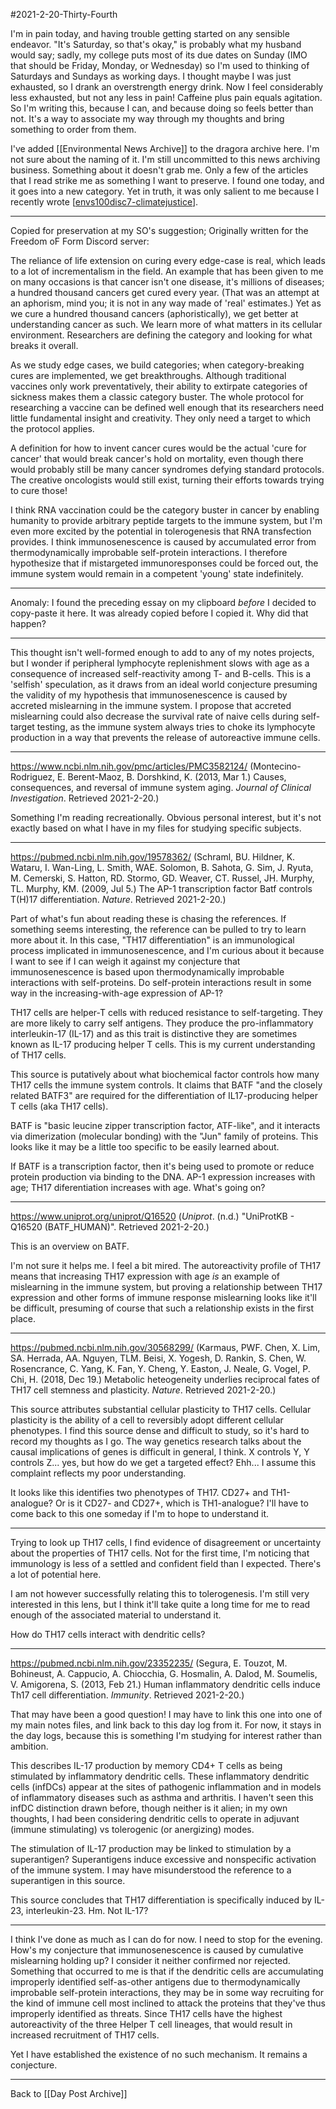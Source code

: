 #2021-2-20-Thirty-Fourth

I'm in pain today, and having trouble getting started on any sensible endeavor.  "It's Saturday, so that's okay," is probably what my husband would say; sadly, my college puts most of its due dates on Sunday (IMO that should be Friday, Monday, or Wednesday) so I'm used to thinking of Saturdays and Sundays as working days.  I thought maybe I was just exhausted, so I drank an overstrength energy drink.  Now I feel considerably less exhausted, but not any less in pain!  Caffeine plus pain equals agitation.  So I'm writing this, because I can, and because doing so feels better than not.  It's a way to associate my way through my thoughts and bring something to order from them.

I've added [[Environmental News Archive]] to the dragora archive here.  I'm not sure about the naming of it.  I'm still uncommitted to this news archiving business.  Something about it doesn't grab me.  Only a few of the articles that I read strike me as something I want to preserve.  I found one today, and it goes into a new category.  Yet in truth, it was only salient to me because I recently wrote [[envs100disc7-climatejustice]].

---
Copied for preservation at my SO's suggestion;
Originally written for the Freedom oF Form Discord server:

The reliance of life extension on curing every edge-case is real, which leads to a lot of incrementalism in the field.  An example that has been given to me on many occasions is that cancer isn't one disease, it's millions of diseases; a hundred thousand cancers get cured every year.  (That was an attempt at an aphorism, mind you; it is not in any way made of 'real' estimates.)  Yet as we cure a hundred thousand cancers (aphoristically), we get better at understanding cancer as such.  We learn more of what matters in its cellular environment.  Researchers are defining the category and looking for what breaks it overall.

As we study edge cases, we build categories; when category-breaking cures are implemented, we get breakthroughs.  Although traditional vaccines only work preventatively, their ability to extirpate categories of sickness makes them a classic category buster.  The whole protocol for researching a vaccine can be defined well enough that its researchers need little fundamental insight and creativity. They only need a target to which the protocol applies.

A definition for how to invent cancer cures would be the actual 'cure for cancer' that would break cancer's hold on mortality, even though there would probably still be many cancer syndromes defying standard protocols.  The creative oncologists would still exist, turning their efforts towards trying to cure those!

I think RNA vaccination could be the category buster in cancer by enabling humanity to provide arbitrary peptide targets to the immune system, but I'm even more excited by the potential in tolerogenesis that RNA transfection provides.  I think immunosenescence is caused by accumulated error from thermodynamically improbable self-protein interactions.  I therefore hypothesize that if mistargeted immunoresponses could be forced out, the immune system would remain in a competent 'young' state indefinitely.

---
Anomaly:  I found the preceding essay on my clipboard *before* I decided to copy-paste it here.  It was already copied before I copied it.  Why did that happen?

---
This thought isn't well-formed enough to add to any of my notes projects, but I wonder if peripheral lymphocyte replenishment slows with age as a consequence of increased self-reactivity among T- and B-cells.  This is a 'selfish' speculation, as it draws from an ideal world conjecture presuming the validity of my hypothesis that immunosenescence is caused by accreted mislearning in the immune system.  I propose that accreted mislearning could also decrease the survival rate of naive cells during self-target testing, as the immune system always tries to choke its lymphocyte production in a way that prevents the release of autoreactive immune cells.

---
https://www.ncbi.nlm.nih.gov/pmc/articles/PMC3582124/ (Montecino-Rodriguez, E.  Berent-Maoz, B.  Dorshkind, K.  (2013, Mar 1.)  Causes, consequences, and reversal of immune system aging.  *Journal of Clinical Investigation*.  Retrieved 2021-2-20.)

Something I'm reading recreationally.  Obvious personal interest, but it's not exactly based on what I have in my files for studying specific subjects.

---
https://pubmed.ncbi.nlm.nih.gov/19578362/ (Schraml, BU.  Hildner, K.  Wataru, I.  Wan-Ling, L.  Smith, WAE.  Solomon, B.  Sahota, G.  Sim, J.  Ryuta, M.  Cemerski, S.  Hatton, RD.  Stormo, GD.  Weaver, CT.  Russel, JH.  Murphy, TL.  Murphy, KM.  (2009, Jul 5.)  The AP-1 transcription factor Batf controls T(H)17 differentiation.  *Nature*.  Retrieved 2021-2-20.)

Part of what's fun about reading these is chasing the references.  If something seems interesting, the reference can be pulled to try to learn more about it.  In this case, "TH17 differentiation" is an immunological process implicated in immunosenescence, and I'm curious about it because I want to see if I can weigh it against my conjecture that immunosenescence is based upon thermodynamically improbable interactions with self-proteins.  Do self-protein interactions result in some way in the increasing-with-age expression of AP-1?

TH17 cells are helper-T cells with reduced resistance to self-targeting.  They are more likely to carry self antigens.  They produce the pro-inflammatory interleukin-17 (IL-17) and as this trait is distinctive they are sometimes known as IL-17 producing helper T cells.  This is my current understanding of TH17 cells.

This source is putatively about what biochemical factor controls how many TH17 cells the immune system controls.  It claims that BATF "and the closely related BATF3" are required for the differentiation of IL17-producing helper T cells (aka TH17 cells).

BATF is "basic leucine zipper transcription factor, ATF-like", and it interacts via dimerization (molecular bonding) with the "Jun" family of proteins.  This looks like it may be a little too specific to be easily learned about.

If BATF is a transcription factor, then it's being used to promote or reduce protein production via binding to the DNA.  AP-1 expression increases with age; TH17 diferentiation increases with age.  What's going on?

---
https://www.uniprot.org/uniprot/Q16520 (*Uniprot*.  (n.d.)  "UniProtKB - Q16520 (BATF_HUMAN)".  Retrieved 2021-2-20.)

This is an overview on BATF.

I'm not sure it helps me.  I feel a bit mired.  The autoreactivity profile of TH17 means that increasing TH17 expression with age *is* an example of mislearning in the immune system, but proving a relationship between TH17 expression and other forms of immune response mislearning looks like it'll be difficult, presuming of course that such a relationship exists in the first place.

---
https://pubmed.ncbi.nlm.nih.gov/30568299/ (Karmaus, PWF.  Chen, X.  Lim, SA.  Herrada, AA.  Nguyen, TLM.  Beisi, X.  Yogesh, D.  Rankin, S.  Chen, W.  Rosencrance, C.  Yang, K.  Fan, Y.  Cheng, Y.  Easton, J.  Neale, G.  Vogel, P.  Chi, H.  (2018, Dec 19.)  Metabolic heteogeneity underlies reciprocal fates of TH17 cell stemness and plasticity.  *Nature*.  Retrieved 2021-2-20.)

This source attributes substantial cellular plasticity to TH17 cells.  Cellular plasticity is the ability of a cell to reversibly adopt different cellular phenotypes.  I find this source dense and difficult to study, so it's hard to record my thoughts as I go.  The way genetics research talks about the causal implications of genes is difficult in general, I think.  X controls Y, Y controls Z...  yes, but how do we get a targeted effect?  Ehh...  I assume this complaint reflects my poor understanding.

It looks like this identifies two phenotypes of TH17.  CD27+ and TH1-analogue?  Or is it CD27- and CD27+, which is TH1-analogue?  I'll have to come back to this one someday if I'm to hope to understand it.

---
Trying to look up TH17 cells, I find evidence of disagreement or uncertainty about the properties of TH17 cells.  Not for the first time, I'm noticing that immunology is less of a settled and confident field than I expected.  There's a lot of potential here.

I am not however successfully relating this to tolerogenesis.  I'm still very interested in this lens, but I think it'll take quite a long time for me to read enough of the associated material to understand it.

How do TH17 cells interact with dendritic cells?

---
https://pubmed.ncbi.nlm.nih.gov/23352235/ (Segura, E.  Touzot, M.  Bohineust, A.  Cappucio, A.  Chiocchia, G.  Hosmalin, A.  Dalod, M.  Soumelis, V.  Amigorena, S.  (2013, Feb 21.)  Human inflammatory dendritic cells induce Th17 cell differentiation.  *Immunity*.  Retrieved 2021-2-20.)

That may have been a good question!  I may have to link this one into one of my main notes files, and link back to this day log from it.  For now, it stays in the day logs, because this is something I'm studying for interest rather than ambition.

This describes IL-17 production by memory CD4+ T cells as being stimulated by inflammatory dendritic cells.  These inflammatory dendritic cells (infDCs) appear at the sites of pathogenic inflammation and in models of inflammatory diseases such as asthma and arthritis.  I haven't seen this infDC distinction drawn before, though neither is it alien; in my own thoughts, I had been considering dendritic cells to operate in adjuvant (immune stimulating) vs tolerogenic (or anergizing) modes.

The stimulation of IL-17 production may be linked to stimulation by a superantigen?  Superantigens induce excessive and nonspecific activation of the immune system.  I may have misunderstood the reference to a superantigen in this source.

This source concludes that TH17 differentiation is specifically induced by IL-23, interleukin-23.  Hm.  Not IL-17?

---
I think I've done as much as I can do for now.  I need to stop for the evening.  How's my conjecture that immunosenescence is caused by cumulative mislearning holding up?  I consider it neither confirmed nor rejected.  Something that occurred to me is that if the dendritic cells are accumulating improperly identified self-as-other antigens due to thermodynamically improbable self-protein interactions, they may be in some way recruiting for the kind of immune cell most inclined to attack the proteins that they've thus improperly identified as threats.  Since TH17 cells have the highest autoreactivity of the three Helper T cell lineages, that would result in increased recruitment of TH17 cells.

Yet I have established the existence of no such mechanism.  It remains a conjecture.

---
Back to [[Day Post Archive]]

[//begin]: # "Autogenerated link references for markdown compatibility"
[envs100disc7-climatejustice]: envs100disc7-climatejustice.md "Envs100disc7 ClimateJustice"
[//end]: # "Autogenerated link references"